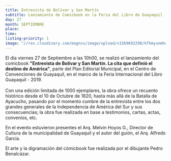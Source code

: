 ```yaml
---
title: Entrevista de Bolívar y San Martín
subtitle: Lanzamiento de Comicbook en la Feria del Libro de Guayaquil
day: 27
month: SEPTIEMBRE
place:
time: 
listing-priority: 1
image: "//res.cloudinary.com/magnvs/image/upload/v1569692298/kfhmyunmhuc5ove3ldxf.jpg"
---
```

El día viernes 27 de Septiembre a las 10h00, se realizó el lanzamiento del comicbook **"Entrevista de Bolívar y San Martín. La cita que definió el destino de América"**, parte del Plan Editorial Municipal, en el Centro de Convenciones de Guayaquil, en el marco de la Feria Internacional del Libro Guayaquil - 2019. <br/><br/>Con una edición limitada de 1000 ejemplares, la obra ofrece un recuento histórico desde el 10 de Octubre de 1820, hasta más allá de la Batalla de Ayacucho, pasando por el momento cumbre de la entrevista entre los dos grandes generales de la Independencia de América del Sur y sus consecuencias; la obra fue realizada en base a testimonios, cartas, actas, convenios, etc.

En el evento estuvieron presentes el Arq. Melvin Hoyos G., Director de Cultura de la municipalidad de Guayaquil y el autor del guión, el Arq. Alfredo García.

El arte y la digramación del cómicbook fue realizada por el dibujante Pedro Benalcázar.
